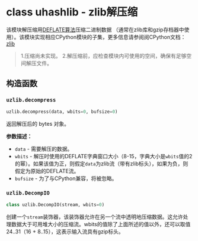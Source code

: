 # class uhashlib - zlib解压缩


该模块解压缩用[DEFLATE算法](https://en.wikipedia.org/wiki/DEFLATE)压缩二进制数据 （通常在zlib库和gzip存档器中使用）。该模块实现相应CPython模块的子集，更多信息请参阅阅CPython文档：[zlib](https://docs.python.org/3.5/library/zlib.html#module-zlib)


> 1.压缩尚未实现。
> 2.解压缩前，应检查模块内可使用的空间，确保有足够空间解压文件。


## 构造函数

### `uzlib.decompress`

```python
uzlib.decompress(data, wbits=0, bufsize=0)
```

返回解压后的 bytes 对象。

**参数描述：**
- `data` - 需要解压的数据。
- `wbits` - 解压时使用的DEFLATE字典窗口大小（8-15，字典大小是`wbits`值的2的幂）。如果该值为正，则假定`data`为zlib流（带有zlib标头），如果为负，则假定为原始的DEFLATE流。
- `bufsize` - 为了与CPython兼容，将被忽略。


### `uzlib.DecompIO`

```python
class uzlib.DecompIO(stream, wbits=0)
```

创建一个`stream`装饰器，该装饰器允许在另一个流中透明地压缩数据。这允许处理数据大于可用堆大小的压缩流。wbits的值除了上面所述的值以外，还可以取值24..31（16 + 8..15），这表示输入流具有gzip标头。

